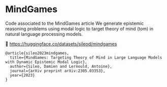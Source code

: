# MindGames

Code associated to the MindGames article
We generate epistemic reasoning problems using modal logic to target theory of mind (tom) in natural language processing models.

🤗 https://huggingface.co/datasets/sileod/mindgames

```
@article{sileo2023mindgames,
  title={MindGames: Targeting Theory of Mind in Large Language Models with Dynamic Epistemic Modal Logic},
  author={Sileo, Damien and Lernould, Antoine},
  journal={arXiv preprint arXiv:2305.03353},
  year={2023}
}
```
